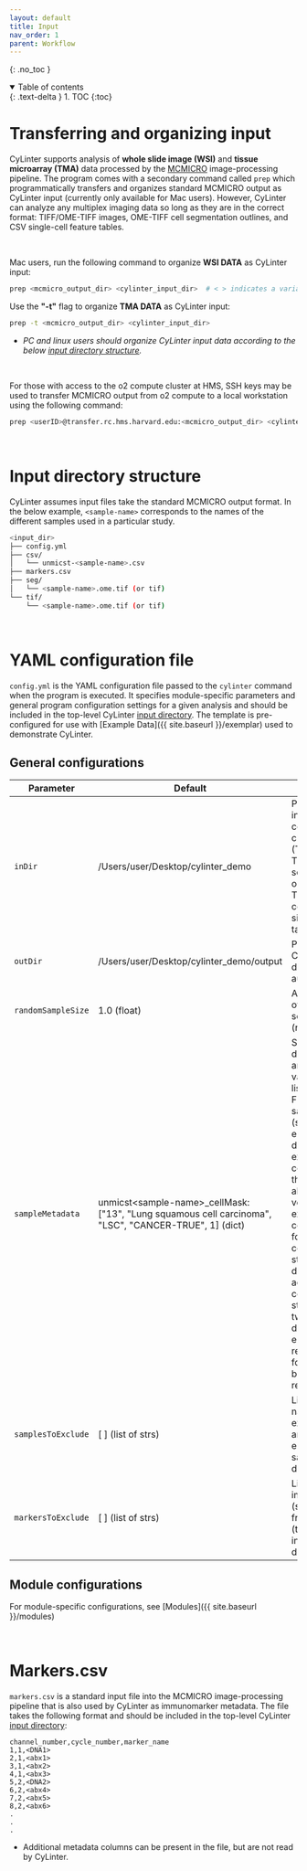 ```yaml
---
layout: default
title: Input
nav_order: 1
parent: Workflow
---
```


{: .no_toc }

<details open markdown="block">
  <summary>
    Table of contents
  </summary>
  {: .text-delta }
1. TOC
{:toc}
</details>

# Transferring and organizing input
CyLinter supports analysis of **whole slide image (WSI)** and **tissue microarray (TMA)** data processed by the [MCMICRO](https://mcmicro.org) image-processing pipeline. The program comes with a secondary command called `prep` which programmatically transfers and organizes standard MCMICRO output as CyLinter input (currently only available for Mac users). However, CyLinter can analyze any multiplex imaging data so long as they are in the correct format: TIFF/OME-TIFF images, OME-TIFF cell segmentation outlines, and CSV single-cell feature tables.

<br/>

Mac users, run the following command to organize **WSI DATA** as CyLinter input:  


``` bash
prep <mcmicro_output_dir> <cylinter_input_dir>  # < > indicates a variable.
```

Use the **"-t"** flag to organize **TMA DATA** as CyLinter input:

``` bash
prep -t <mcmicro_output_dir> <cylinter_input_dir>
```

 * *PC and linux users should organize CyLinter input data according to the below [input directory structure](#input-directory-structure).*

<br/>

For those with access to the o2 compute cluster at HMS, SSH keys may be used to transfer MCMICRO output from o2 compute to a local workstation using the following command:

``` bash
prep <userID>@transfer.rc.hms.harvard.edu:<mcmicro_output_dir> <cylinter_input_dir>
```

<br/>

# Input directory structure

CyLinter assumes input files take the standard MCMICRO output format. In the below example, `<sample-name>` corresponds to the names of the different samples used in a particular study.

``` bash
<input_dir>
├── config.yml
├── csv/
│   └── unmicst-<sample-name>.csv
├── markers.csv
├── seg/
│   └── <sample-name>.ome.tif (or tif)
└── tif/
    └── <sample-name>.ome.tif (or tif)
```

<br/>

# YAML configuration file

`config.yml` is the YAML configuration file passed to the `cylinter` command when the program is executed. It specifies module-specific parameters and general program configuration settings for a given analysis and should be included in the top-level CyLinter [input directory](#input-directory-structure). The template is pre-configured for use with [Example Data]({{ site.baseurl }}/exemplar) used to demonstrate CyLinter.

## General configurations

| Parameter | Default | Description |
| --- | --- | --- |
| `inDir` | /Users/user/Desktop/cylinter_demo | Path to CyLinter input directory containing multi-channel image files (TIFF or OME-TIFF), segmentation outlines (OME-TIFF), and corresponding single-cell feature tables (CSV) |
| `outDir` | /Users/user/Desktop/cylinter_demo/output | Path to arbitrary CyLinter output directory (created automatically) |
| `randomSampleSize` | 1.0 (float) | Analyze a fraction of single-cell data selected at random (range: 0.0-1.0) |
| `sampleMetadata` | unmicst\<sample-name>\_cellMask: <br />  ["13", "Lung squamous cell carcinoma", "LSC", "CANCER-TRUE", 1] (dict) | Sample metadata dictionary: keys are file names; values are ordered lists of strings. First element: sample names (str), second element: descriptive text of experimental condition (str), third element: abbreviated version of experimental condition (str), fourth element: comma-delimited string of binary declarations across samples for computing t statistics between two groups (str dytpe), fifth element: integer replicate number for biological/technical replicates |
| `samplesToExclude` | [ ] (list of strs) | List of sample names (strs) to exclude from the analysis: first elements of sampleMetadata dict values |
| `markersToExclude` | [ ] (list of strs) | List of immunomarkers (strs) to exclude from the analysis (this does not include nuclear dye channels) |

## Module configurations
For module-specific configurations, see [Modules]({{ site.baseurl }}/modules)


<br/>

# Markers.csv
`markers.csv` is a standard input file into the MCMICRO image-processing pipeline that is also used by CyLinter as immunomarker metadata. The file takes the following format and should be included in the top-level CyLinter [input directory](#input-directory-structure):

```
channel_number,cycle_number,marker_name
1,1,<DNA1>
2,1,<abx1>
3,1,<abx2>
4,1,<abx3>
5,2,<DNA2>
6,2,<abx4>
7,2,<abx5>
8,2,<abx6>
.
.
.
```
* Additional metadata columns can be present in the file, but are not read by CyLinter.
